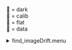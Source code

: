 &#x1F4D9;  = dark   
&#x1F4D5;  = calib   
&#x1F4D8;  = flat   
&#x1F4D7;  = data   
<details><summary>find_imageDrift.menu</summary><blockquote><pre><details><summary>find_imagedrift.cbk</summary><blockquote><pre><details><summary>nd_in.rcp</summary><blockquote><pre>nd	in

Integration:0.00 minutes.  Hardware:0.00 minutes. total:0.00 minutes  </pre></blockquote></details><details><summary>1083_imagedrift.rcp</summary><blockquote><pre>shut	out
o1	62.75
data	tcam	both	1083.00	4
o1	60
data	tcam	both	1083.00	4
o1	55
data	tcam	both	1083.00	4
o1	50
data	tcam	both	1083.00	4
o1	45
data	tcam	both	1083.00	4
o1	40
data	tcam	both	1083.00	4
o1	35
data	tcam	both	1083.00	4
o1	30
data	tcam	both	1083.00	4
o1	25
data	tcam	both	1083.00	4
o1	20
data	tcam	both	1083.00	4
o1	15
data	tcam	both	1083.00	4
o1	10
data	tcam	both	1083.00	4
o1	5
data	tcam	both	1083.00	4
o1	0
shut	in

Integration:0.34 minutes.  Hardware:0.00 minutes. total:0.34 minutes  </pre></blockquote></details><details><summary>nd_out.rcp</summary><blockquote><pre>nd	out

Integration:0.00 minutes.  Hardware:0.00 minutes. total:0.00 minutes  </pre></blockquote></details>
Integration:0.34 minutes.  Hardware:0.00 minutes. total:0.34 minutes  </pre></blockquote></details></pre></blockquote></details>